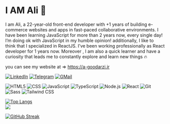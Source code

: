 # I AM Ali 👋
<p align="left">
I am Ali, a 22-year-old front-end developer with +1 years of building e-commerce websites and apps in fast-paced collaborative environments.
I have been learning JavaScript for more than 2 years now, every single day! I’m doing ok with JavaScript in my humble opinion!
additionally, I like to think that I specialized in ReactJS. I’ve been working professionally as React developer for 1 years now.
Moreover , I am also a quick learner and have a curiosity that leads me to constantly explore and learn new things 🔥
<p>

you can see my website at => https://a-goodarzi.ir

[![LinkedIn](https://img.shields.io/badge/linkedin-f0f0f0?&style=for-the-badge&logo=linkedin&logoColor=white&color=0e76a8)](https://www.linkedin.com/in/ali-goudarzi-79a07a238/)
[![Telegram](https://img.shields.io/badge/telegram-f0f0f0?&style=for-the-badge&logoColor=white&logo=telegram)](https://t.me/mobogram_server)
[![GMail](https://img.shields.io/badge/gmail-f0f0f0?&style=for-the-badge&logo=gmail&logoColor=white&color=ea4335)](mailto:me74242@gmail.com) 



![HTML5](https://img.shields.io/badge/-HTML5-000?&logo=html5&logoColor=E34F26)
![CSS](https://img.shields.io/badge/-CSS-000?&logo=css3&logoColor=1572B6)
![JavaScript](https://img.shields.io/badge/-JavaScript-000?&logo=JavaScript&logoColor=ddc508)
![TypeScript](https://img.shields.io/badge/-TypeScript-000?&logo=TypeScript&logoColor=007ACC)
![Node.js](https://img.shields.io/badge/-Node-000?&logo=node.js)
![React](https://img.shields.io/badge/-React-000?&logo=React)
![Git](https://img.shields.io/badge/-Git-000?&logo=git)
![Sass](https://img.shields.io/badge/-Sass-000?&logo=Sass)
![Tailwind CSS](https://img.shields.io/badge/-tailwindcss-000?&logo=tailwindcss)



[![Top Langs](https://github-readme-stats.vercel.app/api/top-langs/?username=M-r-hydra&layout=compact)](https://a-goodarzi.ir)
<br />
  <img src="https://github-readme-stats.vercel.app/api?username=M-r-hydra&show_icons=true&theme=dark"/> 
<br />

[![GitHub Streak](https://streak-stats.demolab.com/?user=M-r-hydra&theme=dark)](https://git.io/streak-stats)
